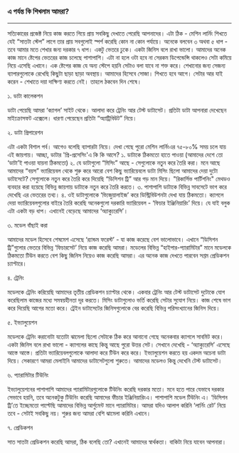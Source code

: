 ### এ পর্যন্ত কি শিখলাম আমরা?

---

সত্যিকারের প্রজেক্ট নিয়ে কাজ করতে গিয়ে প্রায় সবকিছু দেখাতে পেরেছি আপনাদের। এটা ঠিক  - মেশিন লার্নিং শিখতে যেই “সাতটা স্টেপ” লাগে তার প্রায় সবগুলোই স্পর্শ করেছি কোন না কোন পর্যায়ে। অনেকে বলবেন ৩ অথবা ৫ ধাপ - তবে আমার মতে শেখার জন্য দরকার ৭ ধাপ। একটু ভেতরে ঢুকে। একটা জিনিস বলে রাখা ভালো। আমাদের অনেক কাজ মানে ষ্টেপের ভেতরের কাজ চলেছে পাশাপাশি। এটা না হলে ওটা হবে না সেরকম ডিপেন্ডেন্সি থাকলেও সেটা কমিয়ে নিয়ে এসেছি এখানে। এক ষ্টেপের কাজ যে অন্য স্টেপে হয়নি সেটাও বলা যাবে না শক্ত করে। শেখানোর জন্য সেজন্য ব্যাপারগুলোকে রেখেছি কিছুটা ছাড়া ছাড়া অবস্থায়। আমাদের হিসেবে সোজা। শিখতে হবে আগে। সেটার আর যাই করেন - শেখাতে দয়া দাক্ষিণ্য করতে নেই। তাহলে ঠকবেন দিন শেষে।

১. ডাটা কালেকশন

ডাটা পেয়েছি আমরা ‘ক্যাগল’ সাইট থেকে। আলাদা করে ট্রেনিং আর টেস্ট ডাটাসেট। প্রতিটা ডাটা আপনারা দেখেছেন মাইক্রোসফট এক্সেলে। ধারণা পেয়েছেন প্রতিটা “অ্যাট্রিবিউট” নিয়ে।

২. ডাটা প্রিপারেশন

এটা একটা বিশাল পর্ব। আগেও বলেছি ব্যাপারটা নিয়ে। দেখা গেছে পুরো মেশিন লার্নিংএর ৭৫-৮০% সময় চলে যায় এই জায়গায়। আচ্ছা, ডাটার 'প্রি-প্রসেসিং'এ কি কি আসে? ১. ডাটাকে ঠিকমতো হাতে পাওয়া \(আমাদের দেশে তো ‘ডাটা’ই পাওয়া যায়না ঠিকমতো\) ২. যে ডাটাগুলো “মিসিং” আছে - সেগুলোকে নতুন করে তৈরি করা। মনে আছে আমাদের “বয়স” ভ্যারিয়েবল থেকে শুরু করে আরো বেশ কিছু ভ্যারিয়েবলে ডাটা মিসিং ছিলো আমাদের দেয়া দুটো ডাটাসেটে? সেগুলোকে নতুন করে তৈরি করে দিয়েছি “ডিসিশন ট্রি” আর গড় মান দিয়ে। "রিকার্সিভ পার্টিশনিং" মেথডও ব্যবহার করা হয়েছে বিভিন্ন জায়গায় ডাটাকে নতুন করে তৈরি করতে। ৩. পাশাপাশি ডাটাকে বিভিন্ন সাবসেটে ভাগ করে দেখেছি এর ভেতরের তথ্য। ৪. ওই ডাটাগুলোকে ‘ভ্যিজুয়ালাইজ’ করে ডিস্ট্রিবিউশনটা দেখা যায় ঠিকমতো। ক্যাগলে দেয়া ভ্যারিয়েবলগুলোর বাইরে তৈরি করেছি অনেকগুলো দরকারি ভ্যারিয়েবল - ‘ফিচার ইঞ্জিনিয়ারিং’ দিয়ে। যে যাই বলুক এটা একটা বড় ধাপ। এখানেই বেড়েছে আমাদের ‘অ্যাক্যুরেসি’।

৩. মডেল বাঁছাই করা

আমাদের মডেল হিসেবে শেষমেশ এসেছে ‘র‌্যান্ডম ফরেস্ট’ - যা কাজ করেছে বেশ ভালোভাবে। এখানে “ডিসিশন ট্রি”গুলোর ভেতরে বিভিন্ন ‘ফিচারসেট’ নিয়ে কাজ করেছি আমরা। মডেলের বিভিন্ন “হাইপার-প্যারামিটার” মানে মডেলকে ঠিকমতো টিউন করতে বেশ কিছু জিনিস নিয়েও কাজ করেছি আমরা। এর অনেক কাজ দেখতে পারবেন সপ্তম প্রেডিকশন চ্যাপ্টারে।

৪. ট্রেনিং

মডেলকে ট্রেনিং করিয়েছি আমাদের তৃতীয় প্রেডিকশন চ্যাপ্টার থেকে। একবার ট্রেনিং আর টেস্ট ডাটাসেট দুটোকে যোগ করেছিলাম কাজের মধ্যে সমন্বয়হীনতা দূর করতে। মিসিং ডাটাগুলোও ভর্তি করেছি সেটার সুযোগ নিয়ে। কাজ শেষে ভাগ করে দিয়েছি আগের মতো করে। ট্রেইন ডাটাসেটের জিনিসগুলোকে বের করেছি বিভিন্ন পরিসংখ্যানের জিনিস দিয়ে।

৫. ইভ্যালুয়েশন

মডেলকে ট্রেনিং করানোটা যতোটা ঝামেলা ছিলো সেটাকে ঠিক করে আনানো গেছে অনেকবার ক্যাগলে সাবমিট করে। একটা জিনিস বলে রাখা ভালো - ক্যাগলের কাছে কিন্তু আছে পুরো উত্তর সেট। সেখানে দেখেছি - ‘অ্যাক্যুরেসি’ এসেছে আস্তে আস্তে। প্রতিটা ভ্যারিয়েবলগুলোকে আলাদা করে টিউন করে করে। ইভ্যালুয়েশন করতে হয় একদম অচেনা ডাটা দিয়ে। সেকারণে আমরা মেলাইনি আমাদের ডাটাসেটগুলো শুরুতে। আমাদের মডেলও কিন্তু দেখেনি টেস্ট ডাটাসেট।

৬. প্যারামিটার টিউনিং

ইভ্যালুয়েশনের পাশাপাশি আমাদের প্যারামিটারগুলোকে টিউনিং করেছি দরকার মতো। মনে হতে পারে যেভাবে দরকার সেভাবে হয়নি, তবে অনেকটুকু টিউনিং করেছি আমাদের ফীচার ইঞ্জিনিয়ারিংএ। পাশাপাশি মডেল টিউনিং এ। ‘ডিসিশন ট্রি’তে ইচ্ছেমতো পাল্টেছি আমাদের বিভিন্ন আর্গুমেন্ট মানে প্যারামিটার। আমরা যদিও আলাপ করিনি ‘লার্নিং রেট’ নিয়ে তবে - সেটাই সবকিছু নয়। শুরুর জন্য আমরা বেশি ঝামেলা করিনি এখানে।

৭. প্রেডিকশন

সাত সাতটা প্রেডিকশন করেছি আমরা, ঠিক বলেছি তো? এখানেই আমাদের স্বার্থকতা। বাকিটা নিয়ে যাবেন আপনারা।

